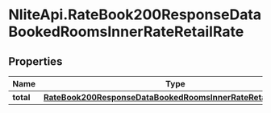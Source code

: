 # NliteApi.RateBook200ResponseDataBookedRoomsInnerRateRetailRate

## Properties

Name | Type | Description | Notes
------------ | ------------- | ------------- | -------------
**total** | [**RateBook200ResponseDataBookedRoomsInnerRateRetailRateTotal**](RateBook200ResponseDataBookedRoomsInnerRateRetailRateTotal.md) |  | [optional] 


